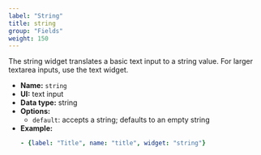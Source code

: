 ```yaml
---
label: "String"
title: string
group: "Fields"
weight: 150
---
```


The string widget translates a basic text input to a string value. For larger textarea inputs, use the text widget.

- **Name:** `string`
- **UI:** text input
- **Data type:** string
- **Options:**
  - `default`: accepts a string; defaults to an empty string
- **Example:**
    ```yaml
    - {label: "Title", name: "title", widget: "string"}
    ```
